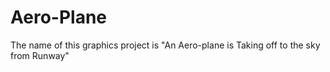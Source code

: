 # Aero-Plane
The name of this graphics project is "An Aero-plane is Taking off to the sky from Runway"
